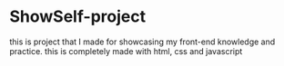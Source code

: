 # ShowSelf-project
this is project that I made for showcasing my front-end knowledge and practice. this is completely made with html, css and javascript
